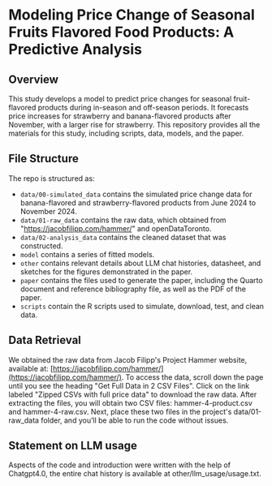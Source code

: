 # Modeling Price Change of Seasonal Fruits Flavored Food Products: A Predictive Analysis

## Overview

This study develops a model to predict price changes for seasonal fruit-flavored products during in-season and off-season periods. It forecasts price increases for strawberry and banana-flavored products after November, with a larger rise for strawberry. This repository provides all the materials for this study, including scripts, data, models, and the paper.

## File Structure

The repo is structured as:

-   `data/00-simulated_data` contains the simulated price change data for banana-flavored and strawberry-flavored products from June 2024 to November 2024.
-   `data/01-raw_data` contains the raw data, which obtained from "https://jacobfilipp.com/hammer/" and openDataToronto.
-   `data/02-analysis_data` contains the cleaned dataset that was constructed.
-   `model` contains a series of fitted models. 
-   `other` contains relevant details about LLM chat histories, datasheet, and sketches for the figures demonstrated in the paper.
-   `paper` contains the files used to generate the paper, including the Quarto document and reference bibliography file, as well as the PDF of the paper. 
-   `scripts` contain the R scripts used to simulate, download, test, and clean data.

## Data Retrieval

We obtained the raw data from Jacob Filipp's Project Hammer website, available at: [https://jacobfilipp.com/hammer/](https://jacobfilipp.com/hammer/). To access the data, scroll down the page until you see the heading "Get Full Data in 2 CSV Files". Click on the link labeled "Zipped CSVs with full price data" to download the raw data. After extracting the files, you will obtain two CSV files: hammer-4-product.csv and hammer-4-raw.csv. Next, place these two files in the project's data/01-raw_data folder, and you’ll be able to run the code without issues.

## Statement on LLM usage

Aspects of the code and introduction were written with the help of Chatgpt4.0, the entire chat history is available at other/llm_usage/usage.txt.

